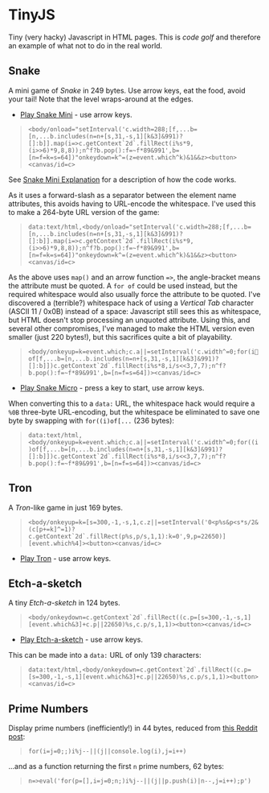 # TinyJS

Tiny (very hacky) Javascript in HTML pages.  This is *code golf* and therefore an example of what not to do in the real world.

## Snake

A mini game of *Snake* in 249 bytes. Use arrow keys, eat the food, avoid your tail! Note that the level wraps-around at the edges.

  * [Play Snake Mini](https://danielgjackson.github.io/tinyjs/mini.html) - use arrow keys.

> ```<body/onload="setInterval('c.width=288;[f,...b=[n,...b.includes(n=n+[s,31,-s,1][k&3]&991)?[]:b]].map(i=>c.getContext`2d`.fillRect(i%s*9,(i>>6)*9,8,8));n^f?b.pop():f=~f*89&991',b=[n=f=k=s=64])"onkeydown=k^=(z=event.which^k)&1&&z><button><canvas/id=c>```

See [Snake Mini Explanation](mini-explain.md) for a description of how the code works.

As it uses a forward-slash as a separator between the element name attributes, this avoids having to URL-encode the whitespace.  I've used this to make a 264-byte URL version of the game:

> ```data:text/html,<body/onload="setInterval('c.width=288;[f,...b=[n,...b.includes(n=n+[s,31,-s,1][k&3]&991)?[]:b]].map(i=>c.getContext`2d`.fillRect(i%s*9,(i>>6)*9,8,8));n^f?b.pop():f=~f*89&991',b=[n=f=k=s=64])"onkeydown=k^=(z=event.which^k)&1&&z><button><canvas/id=c>```

As the above uses `map()` and an arrow function `=>`, the angle-bracket means the attribute must be quoted.  A `for of` could be used instead, but the required whitespace would also usually force the attribute to be quoted.  I've discovered a (terrible?) whitespace hack of using a *Vertical Tab* character (ASCII 11 / 0x0B) instead of a space: Javascript still sees this as whitespace, but HTML doesn't stop processing an unquoted attribute.  Using this, and several other compromises, I've managed to make the HTML version even smaller (just 220 bytes!), but this sacrifices quite a bit of playability.

> ```<body/onkeyup=k=event.which;c.a||=setInterval('c.width^=0;for(iof[f,...b=[n,...b.includes(n=n+[s,31,-s,1][k&3]&991)?[]:b]])c.getContext`2d`.fillRect(i%s*8,i/s<<3,7,7);n^f?b.pop():f=~f*89&991',b=[n=f=s=64])><canvas/id=c>```

  * [Play Snake Micro](https://danielgjackson.github.io/tinyjs/micro.html) - press a key to start, use arrow keys.

When converting this to a `data:` URL, the whitespace hack would require a `%0B` three-byte URL-encoding, but the whitespace be eliminated to save one byte by swapping with `for((i)of[...` (236 bytes):

> ```data:text/html,<body/onkeyup=k=event.which;c.a||=setInterval('c.width^=0;for((i)of[f,...b=[n,...b.includes(n=n+[s,31,-s,1][k&3]&991)?[]:b]])c.getContext`2d`.fillRect(i%s*8,i/s<<3,7,7);n^f?b.pop():f=~f*89&991',b=[n=f=s=64])><canvas/id=c>```

<!--
Alternative version [alt.html](alt.html) using a 'time-based' approach where the history is stored by location with the value being the time the segment was added.  Only render segments that are within 'current length' time.  Intersection just resets the length.
-->


## Tron

A *Tron*-like game in just 169 bytes.

> ```<body/onkeyup=k=[s=300,-1,-s,1,c.z||=setInterval('0<p%s&p<s*s/2&(c[p+=k]^=1)?c.getContext`2d`.fillRect(p%s,p/s,1,1):k=0',9,p=22650)][event.which%4]><button><canvas/id=c>```

* [Play Tron](https://danielgjackson.github.io/tinyjs/tron.html) - use arrow keys.

<!--
data:text/html,<body/onkeyup=k=[s=300,-1,-s,1,c.z||=setInterval('0<p%s&p<s*s/2&(c[p+=k]^=1)?c.getContext`2d`.fillRect(p%s,p/s,1,1):k=0',9,p=22650)][event.which%4]><button><canvas/id=c>
-->

## Etch-a-sketch

A tiny *Etch-a-sketch* in 124 bytes.

> ```<body/onkeydown=c.getContext`2d`.fillRect((c.p=[s=300,-1,-s,1][event.which&3]+c.p||22650)%s,c.p/s,1,1)><button><canvas/id=c>```

  * [Play Etch-a-sketch](https://danielgjackson.github.io/tinyjs/etch.html) - use arrow keys.

This can be made into a `data:` URL of only 139 characters:

> ```data:text/html,<body/onkeydown=c.getContext`2d`.fillRect((c.p=[s=300,-1,-s,1][event.which&3]+c.p||22650)%s,c.p/s,1,1)><button><canvas/id=c>```


## Prime Numbers

Display prime numbers (inefficiently!) in 44 bytes, reduced from [this Reddit post](https://www.reddit.com/r/javascript/comments/gqoxwh):

> ```for(i=j=0;;)i%j--||(j||console.log(i),j=i++)```

...and as a function returning the first `n` prime numbers, 62 bytes:

> ```n=>eval('for(p=[],i=j=0;n;)i%j--||(j||p.push(i)|n--,j=i++);p')```

<!--
Non-`eval()` version (63 bytes):

> ```n=>{for(p=[],i=j=0;n;)i%j--||(j||p.push(i)|n--,j=i++);return p}```
-->

<!--

C Code (62 bytes):

```c
main(i,j){for(i=j=0;;)j&&i%j--||(j||printf("%d\n",i),j=i++);}
```

Test:

```bash
echo -E 'main(i,j){for(i=j=0;;)j&&i%j--||(j||printf("%d\n",i),j=i++);}' | gcc -x c - && ./a.out
```

-->


<!--

Braille character mapping

d=0x99;
// 01
// 23
// 45
// 67

// Map to Braille character
String.fromCharCode((t=10240,[...'02413567'].map((s,i)=>t+=(d>>s&1)<<i),t))
String.fromCharCode('0b'+[...'76531420'].map(s=>d>>s&1).join``|10240)

// Map to Braille HTML entity (excluding trailing semicolon)
t=10240,[...'02413567'].map((s,i)=>t+=(d>>s&1)<<i),'&#'+t
'&#'+('0b'+[...'76531420'].map(s=>d>>s&1).join``|10240)
`&#${'0b'+[...'76531420'].map(s=>d>>s&1).join``|10240}`

-->
